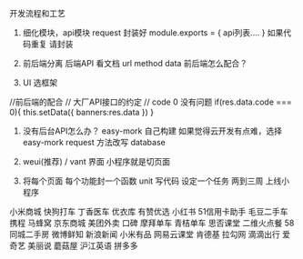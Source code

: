 开发流程和工艺


1. 细化模块，api模块
    request 封装好
module.exports = {
    api列表....
}
如果代码重复 请封装

2. 前后端分离 
    后端API 看文档
    url method data
    前后端怎么配合？

3. UI 选框架 

//前后端的配合
 // 大厂API接口的约定 
// code 0 没有问题
        if(res.data.code === 0){
          this.setData({
          banners:res.data
        })
      }


1.  没有后台API怎么办？
easy-mork  自己构建  如果觉得云开发有点难，选择easy-mork
request 方法改写 database


2.  weui(推荐) / vant
界面 小程序就是切页面

3. 将每个页面 每个功能封一个函数  unit
写代码 设定一个任务
两到三周 上线小程序

小米商城  快狗打车 丁香医车 优衣库 有赞优选 小红书 51信用卡助手 毛豆二手车 
携程 马蜂窝 京东商城 美团外卖 口碑 摩拜单车 青桔单车 思否课堂 二维火点餐 58同城二手房 微博鲜知 新浪新闻
小米有品 网易云课堂 肯德基 拉勾网 滴滴出行 爱奇艺 美丽说 蘑菇屋 沪江英语 拼多多 